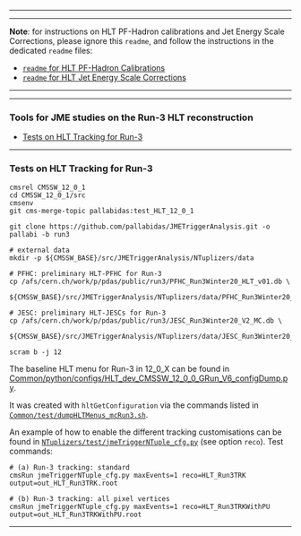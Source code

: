 ----------
----------

**Note**: for instructions on HLT PF-Hadron calibrations and Jet Energy Scale Corrections,
please ignore this `readme`, and follow the instructions in the dedicated `readme` files:

 * [`readme` for HLT PF-Hadron Calibrations](https://github.com/pallabidas/JMETriggerAnalysis/blob/run3/PFHadronCalibration/readme.md)
 * [`readme` for HLT Jet Energy Scale Corrections](https://github.com/pallabidas/JMETriggerAnalysis/blob/run3/JESCorrections/readme.md)

----------
----------

### Tools for JME studies on the Run-3 HLT reconstruction

* [Tests on HLT Tracking for Run-3](#tests-on-hlt-tracking-for-run-3)

----------

### Tests on HLT Tracking for Run-3

```
cmsrel CMSSW_12_0_1
cd CMSSW_12_0_1/src
cmsenv
git cms-merge-topic pallabidas:test_HLT_12_0_1

git clone https://github.com/pallabidas/JMETriggerAnalysis.git -o pallabi -b run3

# external data
mkdir -p ${CMSSW_BASE}/src/JMETriggerAnalysis/NTuplizers/data

# PFHC: preliminary HLT-PFHC for Run-3
cp /afs/cern.ch/work/p/pdas/public/run3/PFHC_Run3Winter20_HLT_v01.db \
   ${CMSSW_BASE}/src/JMETriggerAnalysis/NTuplizers/data/PFHC_Run3Winter20_HLT_v01.db

# JESC: preliminary HLT-JESCs for Run-3
cp /afs/cern.ch/work/p/pdas/public/run3/JESC_Run3Winter20_V2_MC.db \
   ${CMSSW_BASE}/src/JMETriggerAnalysis/NTuplizers/data/JESC_Run3Winter20_V2_MC.db

scram b -j 12
```

The baseline HLT menu for Run-3 in 12_0_X can be found in
[Common/python/configs/HLT_dev_CMSSW_12_0_0_GRun_V6_configDump.py](https://github.com/pallabidas/JMETriggerAnalysis/blob/run3/Common/python/configs/HLT_dev_CMSSW_12_0_0_GRun_V6_configDump.py).

It was created with `hltGetConfiguration` via the commands listed in
[`Common/test/dumpHLTMenus_mcRun3.sh`](https://github.com/pallabidas/JMETriggerAnalysis/blob/run3/Common/test/dumpHLTMenus_mcRun3.sh).

An example of how to enable the different tracking customisations can be found in
[`NTuplizers/test/jmeTriggerNTuple_cfg.py`](https://github.com/pallabidas/JMETriggerAnalysis/blob/run3/NTuplizers/test/jmeTriggerNTuple_cfg.py)
(see option `reco`).
Test commands:
```
# (a) Run-3 tracking: standard
cmsRun jmeTriggerNTuple_cfg.py maxEvents=1 reco=HLT_Run3TRK output=out_HLT_Run3TRK.root

# (b) Run-3 tracking: all pixel vertices
cmsRun jmeTriggerNTuple_cfg.py maxEvents=1 reco=HLT_Run3TRKWithPU output=out_HLT_Run3TRKWithPU.root
```

----------
